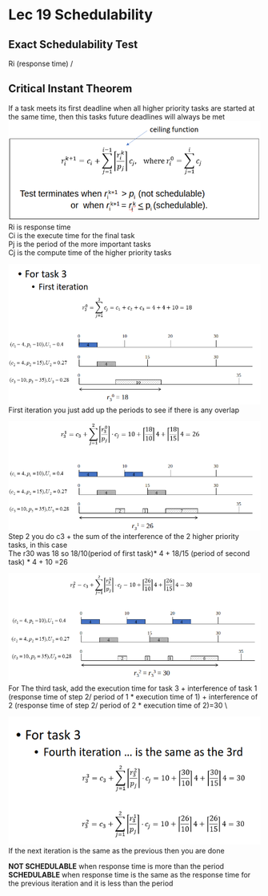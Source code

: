 # Lec 19 Schedulability

## Exact Schedulability Test

Ri (response time) / 


## Critical Instant Theorem

If a task meets its first deadline when all higher priority tasks are started at the same time, then this tasks future deadlines will always be met
![Alt text](image-38.png) \
Ri is response time \
Ci is the execute time for the final task \
Pj is the period of the more important tasks \
Cj is the compute time of the higher priority tasks

![Alt text](image-39.png) \
First iteration you just add up the periods to see if there is any overlap


![](image-40.png) \
Step 2 you do c3 + the sum of the interference of the 2 higher priority tasks, in this case \
The r30 was 18 so 18/10(period of first task)* 4 + 18/15 (period of second task) * 4 + 10 =26

![ ](image-41.png) \
For The third task, add the execution time for task 3 + interference of task 1 (response time of step 2/ period of 1 * execution time of 1) + interference of 2 (response time of step 2/ period of 2 * execution time of 2)=30 \

![Alt text](image-42.png) \
If the next iteration is the same as the previous then you are done

**NOT SCHEDULABLE** when response time is more than the period \
**SCHEDULABLE** when response time is the same as the response time for the previous iteration and it is less than the period